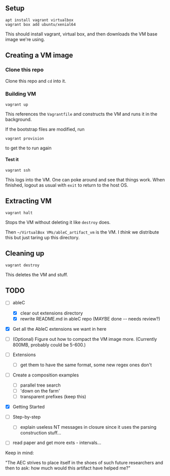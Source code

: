 Setup
-----

```
apt install vagrant virtualbox
vagrant box add ubuntu/xenial64
```

This should install vagrant, virtual box, and then downloads the VM base image we're using.

Creating a  VM image
--------------------

### Clone this repo
Clone this repo and `cd` into it.

### Building VM
```
vagrant up
```
This references the `Vagrantfile` and constructs the VM and runs it in the background.

If the bootstrap files are modified, run
```
vagrant provision
```
to get the to run again

#### Test it
```
vagrant ssh
```
This logs into the VM.  One can poke around and see that things work.  When finished, logout as usual with `exit` to return to the host OS.


Extracting VM
-------------
```
vagrant halt
```

Stops the VM without deleting it like `destroy` does.

Then `~/VirtualBox VMs/ableC_artifact_vm` is the VM. I *think* we distribute this but just taring up this directory.


Cleaning up
-----------
```
vagrant destroy
```
This deletes the VM and stuff.



TODO
----
* [ ] ableC
  * [X] clear out extensions directory
  * [X] rewrite README.md in ableC repo (MAYBE done -- needs review?)

* [X] Get all the AbleC extensions we want in here

* [ ] (Optional) Figure out how to compact the VM image more. (Currently 800MB, probably could be 5-600.)

* [ ] Extensions
  * [ ] get them to have the same format, some new regex ones don't

* [ ] Create a composition examples
  * [ ] parallel tree search
  * [ ] 'down on the farm'
  * [ ] transparent prefixes (keep this)

* [X] Getting Started

* [ ] Step-by-step
  * [ ] explain useless NT messages in closure since it uses the
        parsing construction stuff...

* [ ] read paper and get more exts - intervals...


Keep in mind:

"The AEC strives to place itself in the shoes of such future
researchers and then to ask: how much would this artifact have helped
me?" 
